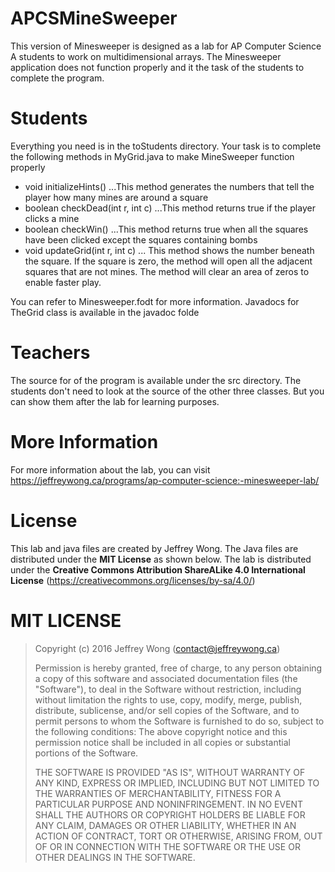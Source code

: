 # APCSMineSweeper
This version of Minesweeper is designed as a lab for AP Computer Science A students to work on multidimensional arrays. The Minesweeper application does not function properly and it the task of the students to complete the program.

# Students
Everything you need is in the toStudents directory. Your task is to complete the following methods in MyGrid.java to make MineSweeper function properly
- void initializeHints()
...This method generates the numbers that tell the player how many mines are around a square
- boolean checkDead(int r, int c)
...This method returns true if the player clicks a mine
- boolean checkWin()
...This method returns true when all the squares have been clicked except the squares containing bombs
- void updateGrid(int r, int c)
... This method shows the number beneath the square. If the square is zero, the method will open all the adjacent squares that are not mines. The method will clear an area of zeros to enable faster play.

You can refer to Minesweeper.fodt for more information.
Javadocs for TheGrid class is available in the javadoc folde

# Teachers
The source for of the program is available under the src directory. The students don't need to look at the source of the other three classes. But you can show them after the lab for learning purposes.

# More Information
For more information about the lab, you can visit https://jeffreywong.ca/programs/ap-computer-science:-minesweeper-lab/

# License
This lab and java files are created by Jeffrey Wong. The Java files are distributed under the **MIT License** as shown below. The lab is distributed under the **Creative Commons Attribution ShareALike 4.0 International License** (https://creativecommons.org/licenses/by-sa/4.0/)

# MIT LICENSE
> Copyright (c) 2016 Jeffrey Wong (contact@jeffreywong.ca)
>
> Permission is hereby granted, free of charge, to any person obtaining a copy
> of this software and associated documentation files (the "Software"), to deal
> in the Software without restriction, including without limitation the rights
> to use, copy, modify, merge, publish, distribute, sublicense, and/or sell
> copies of the Software, and to permit persons to whom the Software is
> furnished to do so, subject to the following conditions:
> The above copyright notice and this permission notice shall be included in all
> copies or substantial portions of the Software.
>
> THE SOFTWARE IS PROVIDED "AS IS", WITHOUT WARRANTY OF ANY KIND, EXPRESS OR
> IMPLIED, INCLUDING BUT NOT LIMITED TO THE WARRANTIES OF MERCHANTABILITY,
> FITNESS FOR A PARTICULAR PURPOSE AND NONINFRINGEMENT. IN NO EVENT SHALL THE
> AUTHORS OR COPYRIGHT HOLDERS BE LIABLE FOR ANY CLAIM, DAMAGES OR OTHER
> LIABILITY, WHETHER IN AN ACTION OF CONTRACT, TORT OR OTHERWISE, ARISING FROM,
> OUT OF OR IN CONNECTION WITH THE SOFTWARE OR THE USE OR OTHER DEALINGS IN THE
> SOFTWARE.
